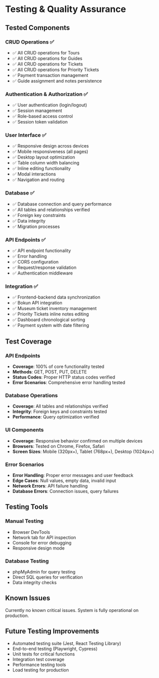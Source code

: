 # Testing & Quality Assurance

## Tested Components

### CRUD Operations ✅
- ✅ All CRUD operations for Tours
- ✅ All CRUD operations for Guides
- ✅ All CRUD operations for Tickets
- ✅ All CRUD operations for Priority Tickets
- ✅ Payment transaction management
- ✅ Guide assignment and notes persistence

### Authentication & Authorization ✅
- ✅ User authentication (login/logout)
- ✅ Session management
- ✅ Role-based access control
- ✅ Session token validation

### User Interface ✅
- ✅ Responsive design across devices
- ✅ Mobile responsiveness (all pages)
- ✅ Desktop layout optimization
- ✅ Table column width balancing
- ✅ Inline editing functionality
- ✅ Modal interactions
- ✅ Navigation and routing

### Database ✅
- ✅ Database connection and query performance
- ✅ All tables and relationships verified
- ✅ Foreign key constraints
- ✅ Data integrity
- ✅ Migration processes

### API Endpoints ✅
- ✅ API endpoint functionality
- ✅ Error handling
- ✅ CORS configuration
- ✅ Request/response validation
- ✅ Authentication middleware

### Integration ✅
- ✅ Frontend-backend data synchronization
- ✅ Bokun API integration
- ✅ Museum ticket inventory management
- ✅ Priority Tickets inline notes editing
- ✅ Dashboard chronological sorting
- ✅ Payment system with date filtering

## Test Coverage

### API Endpoints
- **Coverage**: 100% of core functionality tested
- **Methods**: GET, POST, PUT, DELETE
- **Status Codes**: Proper HTTP status codes verified
- **Error Scenarios**: Comprehensive error handling tested

### Database Operations
- **Coverage**: All tables and relationships verified
- **Integrity**: Foreign keys and constraints tested
- **Performance**: Query optimization verified

### UI Components
- **Coverage**: Responsive behavior confirmed on multiple devices
- **Browsers**: Tested on Chrome, Firefox, Safari
- **Screen Sizes**: Mobile (320px+), Tablet (768px+), Desktop (1024px+)

### Error Scenarios
- **Error Handling**: Proper error messages and user feedback
- **Edge Cases**: Null values, empty data, invalid input
- **Network Errors**: API failure handling
- **Database Errors**: Connection issues, query failures

## Testing Tools

### Manual Testing
- Browser DevTools
- Network tab for API inspection
- Console for error debugging
- Responsive design mode

### Database Testing
- phpMyAdmin for query testing
- Direct SQL queries for verification
- Data integrity checks

## Known Issues

Currently no known critical issues. System is fully operational on production.

## Future Testing Improvements

- Automated testing suite (Jest, React Testing Library)
- End-to-end testing (Playwright, Cypress)
- Unit tests for critical functions
- Integration test coverage
- Performance testing tools
- Load testing for production
